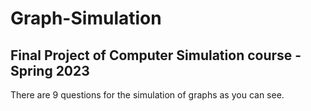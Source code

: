 # Graph-Simulation
## Final Project of Computer Simulation course - Spring 2023

There are 9 questions for the simulation of graphs as you can see.
